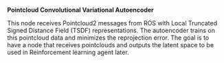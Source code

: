 **Pointcloud Convolutional Variational Autoencoder**

This node receives Pointcloud2 messages from ROS with Local Truncated Signed Distance Field (TSDF) representations. The
autoencoder trains on this pointcloud data and minimizes the reprojection error. The goal is to have a node that receives pointclouds
and outputs the latent space to be used in Reinforcement learning agent later. 
